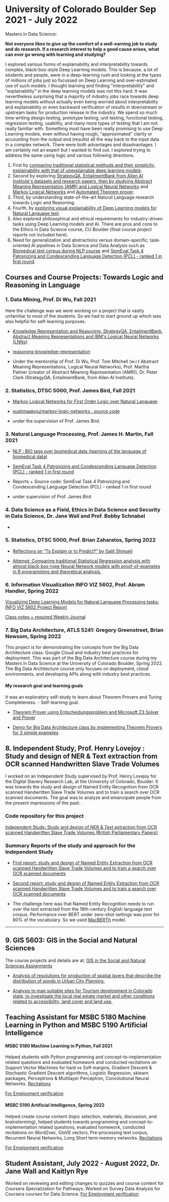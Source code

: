 # University of Colorado Boulder Sep 2021 - July 2022

Masters in Data Science:

**Not everyone likes to give up the comfort of a well-earning job to study and do research. If a research interest to help a good cause arises, what can ever go wrong with learning and studying?**

I explored various forms of explainability and interpretability towards complex, black-box-style Deep Learning models.
This is because, a lot of students and people, were in a deep-learning rush and looking at the types of millions of jobs just so focussed on Deep Learning and over-estimated use of such models. I thought learning and finding "interpretability" and "explainability" in the deep learning models was not this hard. It was nevertheless surprising that a majority of industry jobs race towards deep learning models without actually even being worried about interpretability and explainability or even backward verification of results in downstream or upstream tasks for production release in the industry. We spend so much time writing design testing, prototype testing, unit testing, functional testing, regression testing, usability, and many more types of testing that I am not really familiar with. Something must have been really promising to use Deep Learning models, even without having rough, "approximated" clarity or accounting from the output end (results) all the way back to the input data in a complex network. There were both advantages and disadvantages. I am certainly not an expert but I wanted to find out. I explored trying to address the same using logic and various following directions.

1. First by <a href="https://github.com/sushmaakoju/study-work-reports/blob/main/university-of-colorado-boulder/sushma-akoju-Interpretability_explainability.pdf">comparing traditional statistical methods and their simplicity, explainability with that of unexplainable deep learning models</a>.
2. Second by exploring <a href="https://github.com/sushmaakoju/study-work-reports/blob/main/university-of-colorado-boulder/sushma-akoju-KRR%20Project%20Final%20Presentation.pdf">StrategyQA, EntailmentBank from Allen AI Institute's datasets and research papers, then by studying Abstract Meaning Representation (AMR) and Logical Neural Networks</a> and <a href="https://github.com/sushmaakoju/study-work-reports/blob/main/university-of-colorado-boulder/sushma-akoju-mln-stats-fall-2021-final.pdf">Markov Logical Networks</a> and <a href="https://github.com/sushmaakoju/study-work-reports/blob/main/university-of-colorado-boulder/sushma-akoju-Theorem%20Prover.pdf">Automated Theorem prover</a>.
3. Third, by understanding state-of-the-art Natural Language research towards Logic and Reasoning.
4. Fourth, by <a href="https://github.com/sushmaakoju/study-work-reports/blob/main/university-of-colorado-boulder/sushma-akoju-Analyzing_tools_for_Visualizing_Deep_learning_Models_for_Natural_Language_text___info_viz_project_report.pdf">exploring visual explainability of Deep Learning models for Natural Language text</a>.
5. Also explored philosophical and ethical requirements for industry-driven tasks using Deep Learning models and AI. There are pros and cons to the Ethics in Data Science course, CU Boulder (final course project reports not included here).
6. Need for generalization and abstractions versus domain-specific, task-oriented AI pipelines in Data Science and Data Analysis such as <a href="https://github.com/sushmaakoju/nlp-bio-bert">Biomedical text corpus during NLP course</a> and <a href="https://github.com/sushmaakoju/study-work-reports/blob/main/university-of-colorado-boulder/sushma-akoju-task4-final-project-assignment.pdf">SemEval Task 4 Patronizing and Condescending Language Detection (PCL) - ranked 1 in first round</a>.

## Courses and Course Projects: Towards Logic and Reasoning in Language

### 1. Data Mining, Prof. Di Wu, Fall 2021

Here the challenge was we were working on a project that is vastly unfamiliar to most of the students. So we had to start ground up which was also helpful for self-learning purposes.

- <a href="https://github.com/sushmaakoju/study-work-reports/blob/main/university-of-colorado-boulder/sushma-akoju-KRR%20Project%20Final%20Presentation.pdf">Knowledge Representation and Reasoning, StrategyQA, EntailmentBank, Abstract Meaning Representations and IBM's Logical Neural Networks (LNNs)</a>

- <a href="https://github.com/sushmaakoju/reasoning-knowledge-representation">reasoning-knowledge-representation</a>

- Under the mentorship of Prof. Di Wu, Prof. Tom Mitchell (w.r.t Abstract Meaning Representations, Logical Neural Networks), Prof. Martha Palmer (creator of Abstract Meaning Representation (AMR)), Dr. Peter Clark (StrategyQA, EntailmentBank, from Allen AI Institute).

### 2. Statistics, DTSC 5000, Prof. James Bird, Fall 2021

- <a href="https://github.com/sushmaakoju/study-work-reports/blob/main/university-of-colorado-boulder/sushma-akoju-mln-stats-fall-2021-final.pdf">Markov Logical Networks for First Order Logic over Natural Language</a>

- <a href="https://github.com/sushmaakoju/markov-logic-networks">sushmaakoju/markov-logic-networks : source code </a>

- under the supervision of Prof. James Bird.

### 3. Natural Language Processing, Prof. James H. Martin, Fall 2021

- <a href="https://github.com/sushmaakoju/nlp-bio-bert"> NLP : BIO tags over biomedical data (learning of the language of biomedical data) </a>

- <a href="https://github.com/sushmaakoju/study-work-reports/blob/main/university-of-colorado-boulder/sushma-akoju-task4-final-project-assignment.pdf">SemEval Task 4 Patronizing and Condescending Language Detection (PCL) - ranked 1 in first round</a>

- <a ref="https://github.com/sushmaakoju/nlp-final-2021-pcl-semeval2022-task"> Reports + Source code: SemEval Task 4 Patronizing and Condescending Language Detection (PCL) - ranked 1 in first round </a>

- under supervision of Prof. James Bird

### 4. Data Science as a Field, Ethics in Data Science and Security in Data Science, Dr. Jane Wall and Prof. Bobby Schnabel
- 

### 5. Statistics, DTSC 5000, Prof. Brian Zaharatos, Spring 2022

- <a href="https://github.com/sushmaakoju/study-work-reports/blob/main/university-of-colorado-boulder/sushma-akoju-unit0-Reflections-on-To-Explain-or-to-Predict.pdf">Reflections on “To Explain or to Predict?” by Galit Shmueli</a>

- <a href="https://github.com/sushmaakoju/study-work-reports/blob/main/university-of-colorado-boulder/sushma-akoju-Interpretability_explainability.pdf"> Attempt: Comparing traditional Statistical Regression analysis with almost black-box-type Neural Network models with proof-of-examples in R programming and theoretical analysis.</a>

### 6. Information Visualization INFO VIZ 5602, Prof. Abram Handler, Spring 2022

<a href="https://github.com/sushmaakoju/study-work-reports/blob/main/university-of-colorado-boulder/sushma-akoju-Analyzing_tools_for_Visualizing_Deep_learning_Models_for_Natural_Language_text___info_viz_project_report.pdf">Visualizing Deep Learning Models for Natural Language Processing tasks: INFO VIZ 5602 Project Report</a>

<a href="https://github.com/sushmaakoju/study-work-reports/blob/main/university-of-colorado-boulder/sushma-akoju-INFO%20VIZ%205602%20Weekly%20Journal.pdf">Class notes + required Weekly Journal </a>

### 7. Big Data Architecture, ATLS 5241: Gregory Greenstreet, Brian Newsom, Spring 2022

This project is for demonstrating the concepts from the Big Data Architecture class: Google Cloud and industry best practices for deployment. This was part of the Big Data Architecture course during my Masters in Data Science at the University of Colorado Boulder, Spring 2022. The Big Data Architecture course only focuses on deployment, cloud environments, and developing APIs along with industry best practices.

#### My research goal and learning goals 
It was an exploratory self-study to learn about Theorem Provers and Turing Completeness. - Self-learning goal.

- <a href="https://github.com/sushmaakoju/study-work-reports/blob/main/university-of-colorado-boulder/sushma-akoju-Theorem%20Prover.pdf">Theorem Prover using Entscheidungsproblem and Microsoft Z3 Solver and Prover </a>

- <a href="https://github.com/sushmaakoju/demo-ATLS5214"> Demo for Big Data Architecture class by implementing Theorem Provers for 3 simple examples</a>

## 8. Independent Study, Prof. Henry Lovejoy : Study and design of NER & Text extraction from OCR scanned Handwritten Slave Trade Volumes

I worked on an Independent Study supervised by Prof. Henry Lovejoy for the Digital Slavery Research Lab, at the University of Colorado, Boulder. It was towards the study and design of Named Entity Recognition from OCR scanned Handwritten Slave Trade Volumes and to train a search over OCR scanned documents. The goal was to analyze and emancipate people from the present impressions of the past: <a href="https://www.colorado.edu/lab/dsrl/collaborators"></a>.

### Code repository for this project
<a href="https://github.com/sushmaakoju/named-entity-text-extraction-ocr-slave-trade-volumes">Independent Study:  Study and design of NER & Text extraction from OCR scanned Handwritten Slave Trade Volumes (British Parliamentary Papers) </a>

### Summary Reports of the study and approach for the Independent Study

- <a href="https://github.com/sushmaakoju/study-work-reports/blob/main/university-of-colorado-boulder/sushma-akoju-independent-study-digital-slavery-first_summary_report.pdf"> First report: study and design of Named Entity Extraction from OCR scanned Handwritten Slave Trade Volumes and to train a search over OCR scanned documents<a/>

- <a href="https://github.com/sushmaakoju/study-work-reports/blob/main/university-of-colorado-boulder/sushma-akoju-digital-slavery-project-indep_study_final_report.pdf"> Second report: study and design of Named Entity Extraction from OCR scanned Handwritten Slave Trade Volumes and to train a search over OCR scanned documents<a/>

- The challenge here was that Named Entity Recognition needs to run over the text extracted from the 19th-century English language text corpus. Performance over BERT under zero-shot settings was poor for 80% of the vocabulary. So we used <a href="https://github.com/sushmaakoju/macberth-eval">MacBERTh</a> model.

-------------------------------------------------------------------------------------------
## 9. GIS 5603: GIS in the Social and Natural Sciences

The course projects and details are at: 
<a href="https://github.com/sushmaakoju/GIS-5603"> GIS in the Social and Natural Sciences Assignments </a>

- <a href="https://github.com/sushmaakoju/GIS-5603/blob/master/a1_sushma_akoju.pdf"> Analysis of resolutions for production of spatial layers that describe the distribution of ponds in Urban City Planning. </a>

- <a href="https://github.com/sushmaakoju/GIS-5603/blob/master/a2_sushma_akoju.pdf"> Analysis to  map suitable sites for Tourism development in Colorado state, to investigate the local real estate market and other conditions related to accessibility, land cover and land use. </a>

## Teaching Assistant for MSBC 5180 Machine Learning in Python and MSBC 5190 Artificial Intelligence

#### MSBC 5180 Machine Learning in Python, Fall 2021

Helped students with Python programming and concept-to-implementation related questions and evaluated
homework and conducted recitations on Support Vector Machines for hard vs Soft margins, Gradient Descent
& Stochastic Gradient Descent algorithms, Logistic Regression, sklearn packages, Perceptrons & Multilayer
Perceptron, Convolutional Neural Networks. <a href="https://drive.google.com/drive/folders/1ZxJXWJBVtpwqMg95O9e1YJgu7eVjCdnW?usp=sharing">Recitations</a>

<a href="https://www.colorado.edu/hr/content/contact-hr.">For Employment verification</a>

#### MSBC 5190 Artificial Intelligence, Spring 2022

Helped create course content (topic selection, materials, discussion, and brainstorming), helped students
towards programming and concept-to-implementation related questions, evaluated homework, conducted
recitations on Word2vec, GloVE vectors, Pre-processing text corpus, Recurrent Neural Networks, Long Short
term memory networks. <a href="https://drive.google.com/drive/folders/1o9eVgXfnxo1EduW0pxKjVBq21I3Fe77E?usp=sharing">Recitations</a>

<a href="https://www.colorado.edu/hr/content/contact-hr.">For Employment verification</a>

## Student Assistant, July 2022 - August 2022, Dr. Jane Wall and Kaitlyn Rye

Worked on reviewing and editing changes to quizzes and course content for Coursera Specialization for
Pathways. Worked on Survey Data Analysis for Coursera courses for Data Science. <a href="https://www.colorado.edu/hr/content/contact-hr.">For Employment verification</a>
